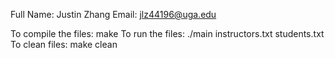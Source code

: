 Full Name: Justin Zhang
Email: jlz44196@uga.edu

To compile the files:
    make
To run the files:
    ./main instructors.txt students.txt
To clean files:
    make clean